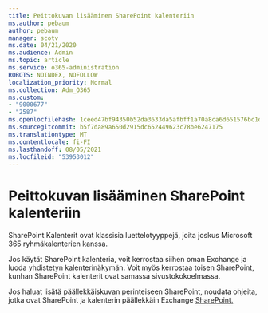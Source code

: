 ```yaml
---
title: Peittokuvan lisääminen SharePoint kalenteriin
ms.author: pebaum
author: pebaum
manager: scotv
ms.date: 04/21/2020
ms.audience: Admin
ms.topic: article
ms.service: o365-administration
ROBOTS: NOINDEX, NOFOLLOW
localization_priority: Normal
ms.collection: Adm_O365
ms.custom:
- "9000677"
- "2587"
ms.openlocfilehash: 1ceed47bf94350b52da3633da5afbff1a70a8ca6d651576bc1d89acdbaf7af65
ms.sourcegitcommit: b5f7da89a650d2915dc652449623c78be6247175
ms.translationtype: MT
ms.contentlocale: fi-FI
ms.lasthandoff: 08/05/2021
ms.locfileid: "53953012"
---
```

# <a name="adding-an-overlay-to-a-sharepoint-calendar"></a>Peittokuvan lisääminen SharePoint kalenteriin

SharePoint Kalenterit ovat klassisia luettelotyyppejä, joita joskus Microsoft 365 ryhmäkalenterien kanssa.
 
Jos käytät SharePoint kalenteria, voit kerrostaa siihen oman Exchange ja luoda yhdistetyn kalenterinäkymän. Voit myös kerrostaa toisen SharePoint, kunhan SharePoint kalenterit ovat samassa sivustokokoelmassa.
 
Jos haluat lisätä päällekkäiskuvan perinteiseen SharePoint, noudata ohjeita, jotka ovat SharePoint ja kalenterin päällekkäin Exchange [SharePoint.](https://support.office.com/article/Overlay-a-SharePoint-calendar-with-a-calendar-from-Exchange-or-SharePoint-4CAEBE59-3994-4A94-9322-B31ABB8A5E9A)
